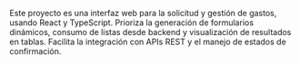 <!-- Use this file to provide workspace-specific custom instructions to Copilot. For more details, visit https://code.visualstudio.com/docs/copilot/copilot-customization#_use-a-githubcopilotinstructionsmd-file -->

Este proyecto es una interfaz web para la solicitud y gestión de gastos, usando React y TypeScript. Prioriza la generación de formularios dinámicos, consumo de listas desde backend y visualización de resultados en tablas. Facilita la integración con APIs REST y el manejo de estados de confirmación.
